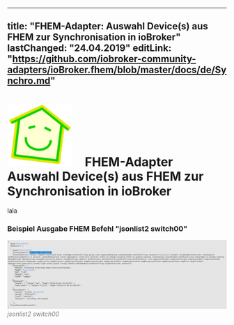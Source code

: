----
title:       "FHEM-Adapter: Auswahl Device(s) aus FHEM zur Synchronisation in ioBroker"
lastChanged: "24.04.2019"
editLink:    "https://github.com/iobroker-community-adapters/ioBroker.fhem/blob/master/docs/de/Synchro.md"
---

# <img src="media/fhem.png" width=150 hight=150/>&emsp;FHEM-Adapter<br> Auswahl Device(s) aus FHEM zur Synchronisation in ioBroker
lala

### Beispiel Ausgabe FHEM Befehl "jsonlist2 switch00"
![{alt BildName}](media/jsonlist2.png "jsonlist2 switch00") <span style="color:grey">  
*jsonlist2 switch00*</span>
